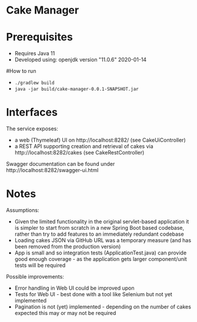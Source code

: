 Cake Manager
============

# Prerequisites

* Requires Java 11 
* Developed using: openjdk version "11.0.6" 2020-01-14

#How to run

* `./gradlew build`
* `java -jar build/cake-manager-0.0.1-SNAPSHOT.jar`

# Interfaces

The service exposes:
* a web (Thymeleaf) UI on http://localhost:8282/ (see CakeUiController)
* a REST API supporting creation and retrieval of cakes via http://localhost:8282/cakes (see CakeRestController)

Swagger documentation can be found under http://localhost:8282/swagger-ui.html

# Notes

Assumptions:
* Given the limited functionality in the original servlet-based application it is simpler to start from scratch in a new 
Spring Boot based codebase, rather than try to add features to an immediately redundant codebase
* Loading cakes JSON via GitHub URL was a temporary measure (and has been removed from the production version) 
* App is small and so integration tests (ApplicationTest.java) can provide good enough coverage - as the application
gets larger component/unit tests will be required

Possible improvements:
* Error handling in Web UI could be improved upon
* Tests for Web UI - best done with a tool like Selenium but not yet implemented
* Pagination is not (yet) implemented - depending on the number of cakes expected this may or may not be required